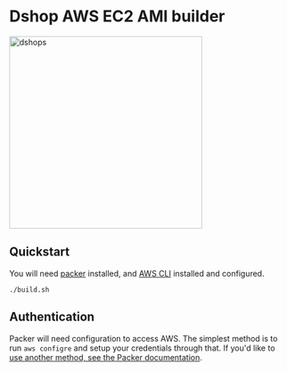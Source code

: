 # Dshop AWS EC2 AMI builder

<img width="346" alt="dshops" src="https://user-images.githubusercontent.com/837/80967164-ea868b00-8de3-11ea-85e8-cc863afbdc09.png">

## Quickstart

You will need [packer](https://www.packer.io/downloads/) installed, and
[AWS CLI](https://docs.aws.amazon.com/cli/latest/userguide/install-cliv2-linux.html#cliv2-linux-install) installed and configured.

    ./build.sh

## Authentication

Packer will need configuration to access AWS.  The simplest method is to run `aws configre` and setup your credentials through that.  If you'd like to [use another method, see the Packer documentation](https://www.packer.io/docs/builders/amazon#specifying-amazon-credentials).
